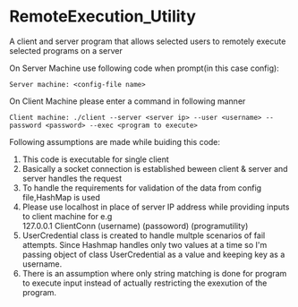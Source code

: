# RemoteExecution_Utility
A client and server program that allows selected users to remotely execute selected programs on a server

On Server Machine use following code when prompt(in this case config):

    Server machine: <config-file name> 
        
On Client Machine please enter a command in following manner

    Client machine: ./client --server <server ip> --user <username> --password <password> --exec <program to execute>
    
Following assumptions are made while buiding this code:
1. This code is executable for single client 
2. Basically a socket connection is established beween client & server and server handles the request
3. To handle the requirements for validation of the data from config file,HashMap is used
4. Please use localhost in place of server IP address while providing inputs to client machine 
   for e.g <br>
     127.0.0.1 ClientConn (username) (passoword) (programutility)
5. UserCredential class is created to handle multple scenarios of fail attempts. Since Hashmap handles only two values at a time so I'm passing object of class UserCredential as a value and keeping key as a username.
6. There is an assumption where only string matching is done for program to execute input instead of actually restricting the exexution of the program.
    
    
